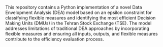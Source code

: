 This repository contains a Python implementation of a novel Data Envelopment Analysis (DEA) model based on an epsilon constraint for classifying flexible measures and identifying the most efficient Decision Making Units (DMUs) in the Tehran Stock Exchange (TSE). The model addresses limitations of traditional DEA approaches by incorporating flexible measures and ensuring all inputs, outputs, and flexible measures contribute to the efficiency evaluation process.
